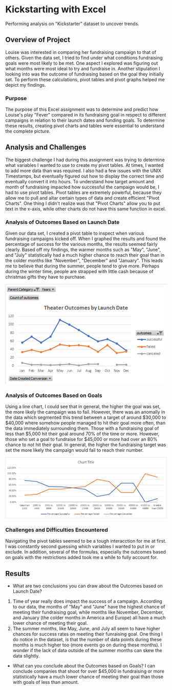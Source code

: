 # Kickstarting with Excel
Performing analysis on "Kickstarter" dataset to uncover trends.

## Overview of Project
Louise was interested in comparing her fundraising campaign to that of others. Given the data set, I tried to find under what conditions fundraising goals were most likely to be met. One aspect I explored was figuring out what months were most ideal to try and fundraise in. Another stipulation I looking into was the outcome of fundraising based on the goal they initially set. To perform these calculations, pivot tables and pivot graphs helped me depict my findings.

### Purpose
The purpose of this Excel assignment was to determine and predict how Louise's play "Fever" compared in its fundraising goal in respect to different campaigns in relation to their launch dates and funding goals. To determine these results, creating pivot charts and tables were essential to understand the complete picture.

## Analysis and Challenges
The biggest challenge I had during this assignment was trying to determine what variables I wanted to use to create my pivot tables. At times, I wanted to add more data than was required. I also had a few issues with the UNIX Timestamps, but eventually figured out how to display the correct time and eventually convert it into hours. To understand how target amount and month of fundraising impacted how successful the campaign would be, I had to use pivot tables. Pivot tables are extremely powerful, because they allow me to pull and altar certain types of data and create efficient "Pivot Charts". One thing I didn't realize was that "Pivot Charts" allow you to put text in the x-axis, while other charts do not have this same function in excel.

### Analysis of Outcomes Based on Launch Date
Given our data set, I created a pivot table to inspect when various fundraising campaigns kicked off. When I graphed the results and found the percentage of success for the various months, the results seemed fairly clearly. Based off my findings, the warmer months such as "May", "June", and "July" statistically had a much higher chance to reach their goal than in the colder months like "November", "December" and "January". This leads me to believe that during the summer, people tend to give more. Perhaps during the winter time, people are strapped with little cash because of christmas gifts they have to purchase.

![Outcomes Based on Date](resources/Theater_Outcomes_vs_Launch.png)


### Analysis of Outcomes Based on Goals
Using a line chart, I could see that in general, the higher the goal was set, the more likely the campaign was to fail. However, there was an anomally in the data which segmented this trend between a target of around $30,000 to $40,000 where somehow people managed to hit their goal more often, than the data immediately surrounding them. Those with a fundraising goal of less than $5,000 hit their goal around 70% of the time or more. However, those who set a goal to fundraise for $45,000 or more had over an 80% chance to not hit their goal. In general, the higher the fundraising target was set the more likely the campaign would fail to reach their number.

![Outcomes Based on Goals](resources/Outcomes_vs_Goals.png)

### Challenges and Difficulties Encountered
Navigating the pivot tables seemed to be a tough interacction for me at first. I was constantly second guessing which variables I wanted to put in or exclude. In addition, several of the formulas, especially the outcomes based on goals with the restrictions added took me a while to fully account for.

## Results
- What are two conclusions you can draw about the Outcomes based on Launch Date?
1) Time of year really does impact the success of a campaign. According to our data, the months of "May" and "June" have the highest chance of meeting their fundraising goal, while months like November, December, and January (the colder months in America and Europe) all have a much lower chance of meeting their goal.
2) The summer months, like May, June, and July all seem to have higher chances for success rates on meeting their funraising goal. One thing I do notice in the dataset, is that the number of data points during these months is much higher too (more events go on during these months). I wonder if the lack of data outside of the summer months can skew the data slightly.

- What can you conclude about the Outcomes based on Goals?
I can conclude companies that shoot for over $45,000 in fundraising or more statistically have a much lower chance of meeting their goal than those with goals of less than amount.
